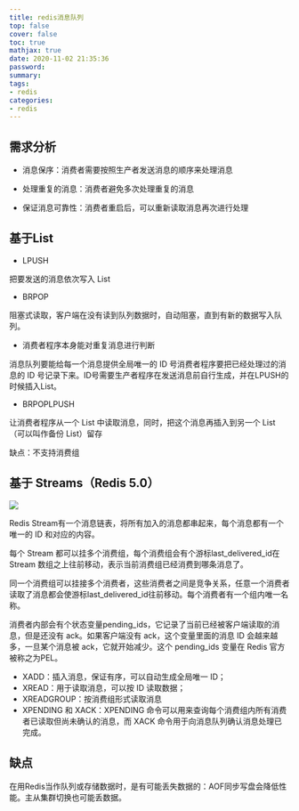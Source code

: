 ```yaml
---
title: redis消息队列
top: false
cover: false
toc: true
mathjax: true
date: 2020-11-02 21:35:36
password:
summary:
tags:
- redis
categories:
- redis
---
```


## 需求分析

- 消息保序：消费者需要按照生产者发送消息的顺序来处理消息

- 处理重复的消息：消费者避免多次处理重复的消息

- 保证消息可靠性：消费者重启后，可以重新读取消息再次进行处理

## 基于List

-  LPUSH 

把要发送的消息依次写入 List

- BRPOP 

阻塞式读取，客户端在没有读到队列数据时，自动阻塞，直到有新的数据写入队列。

- 消费者程序本身能对重复消息进行判断

消息队列要能给每一个消息提供全局唯一的 ID 号消费者程序要把已经处理过的消息的 ID 号记录下来。ID号需要生产者程序在发送消息前自行生成，并在LPUSH的时候插入List。

- BRPOPLPUSH

让消费者程序从一个 List 中读取消息，同时，把这个消息再插入到另一个 List（可以叫作备份 List）留存

缺点：不支持消费组

## 基于 Streams（Redis 5.0）

![](stream.jpg)

Redis Stream有一个消息链表，将所有加入的消息都串起来，每个消息都有一个唯一的 ID 和对应的内容。

每个 Stream 都可以挂多个消费组，每个消费组会有个游标last_delivered_id在 Stream 数组之上往前移动，表示当前消费组已经消费到哪条消息了。

同一个消费组可以挂接多个消费者，这些消费者之间是竞争关系，任意一个消费者读取了消息都会使游标last_delivered_id往前移动。每个消费者有一个组内唯一名称。

消费者内部会有个状态变量pending_ids，它记录了当前已经被客户端读取的消息，但是还没有 ack。如果客户端没有 ack，这个变量里面的消息 ID 会越来越多，一旦某个消息被 ack，它就开始减少。这个 pending_ids 变量在 Redis 官方被称之为PEL。

- XADD：插入消息，保证有序，可以自动生成全局唯一 ID；
- XREAD：用于读取消息，可以按 ID 读取数据；
- XREADGROUP：按消费组形式读取消息
- XPENDING 和 XACK：XPENDING 命令可以用来查询每个消费组内所有消费者已读取但尚未确认的消息，而 XACK 命令用于向消息队列确认消息处理已完成。

## 缺点

在用Redis当作队列或存储数据时，是有可能丢失数据的：AOF同步写盘会降低性能。主从集群切换也可能丢数据。

